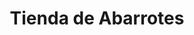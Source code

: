 ---
title: "Tienda de Abarrotes"
url: /santa-cruz-de-la-sierra/tienda-de-abarrotes/
shop: general
---